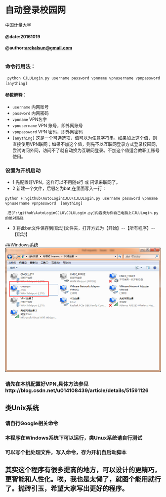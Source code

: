 # 自动登录校园网
 [中国计量大学](http://www.cjlu.edu.cn)
#### @date:20161019
#### @author:arckalsun@gmail.com
# 
### 命令行用法：
` python CJLULogin.py username password vpnname vpnusername vpnpassword [anything]`
#### 参数解释：
* `username` 内网账号
* `password` 内网密码
* `vpnname` VPN名字
* `vpnusername` VPN 账号，即外网账号
* `vpnpassword` VPN 密码，即外网密码
* `[anything]` 这是一个可选选项，值可以为任意字符串。如果加上这个值，则直接使用VPN联网；如果不加这个值，则先不以互联网登录方式登录校园网，尝试访问外网，访问不了就自动换为互联网登录。不加这个值适合教职工账号使用。

### 设置为开机启动

* 1 先配置好VPN，这样可以不用随e行 或 闪讯来联网了。
* 2  新建一个文件，后缀名为bat,在里面写入一行：
``` 
python F:\github\AutoLoginCJLU\CJLULogin.py username password vpnname vpnusername vpnpassword  [anything]
```  
     把[F:\github\AutoLoginCJLU\CJLULogin.py]内容换为你自己电脑上CJLULogin.py的绝对路径

* 3  将此bat文件保存到[启动]文件夹，打开方式为【开始】--【所有程序】--【启动】

##Windows系统
![vpn_win.png](vpn_win.png)
### 请先在本机配置好VPN,具体方法参见http://blog.csdn.net/u014108439/article/details/51591126
## 类Unix系统
### 请自行Google相关命令
### 本程序在Windows系统下可以运行，类Unux系统请自行测试
### 可以写个批处理文件，写入命令，存为开机自启动脚本
### 
## 其实这个程序有很多提高的地方，可以设计的更精巧，更智能和人性化。唉，我也是太懒了，就图个能用就行了。抛砖引玉，希望大家写出更好的程序。
#
#
